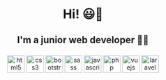 

<div align="center">

# Hi! 😃👋

## I'm a junior web developer 👨‍💻

###

 <img src="https://cdn.jsdelivr.net/gh/devicons/devicon/icons/html5/html5-original.svg" height="40" alt="html5 logo"/>
  <img src="https://cdn.jsdelivr.net/gh/devicons/devicon/icons/css3/css3-original.svg" height="40" alt="css3 logo"/>
  <img src="https://cdn.jsdelivr.net/gh/devicons/devicon/icons/bootstrap/bootstrap-original.svg" height="40" alt="bootstrap logo"  />
  <img src="https://cdn.jsdelivr.net/gh/devicons/devicon/icons/sass/sass-original.svg" height="40" alt="sass logo"  />
  <img src="https://cdn.jsdelivr.net/gh/devicons/devicon/icons/javascript/javascript-original.svg" height="40" alt="javascript logo"/>
  <img src="https://cdn.jsdelivr.net/gh/devicons/devicon/icons/php/php-original.svg" height="40" alt="php logo"/>
  <img src="https://cdn.jsdelivr.net/gh/devicons/devicon/icons/vuejs/vuejs-original.svg" height="40" alt="vuejs logo"/>
  <img src="https://cdn.jsdelivr.net/gh/devicons/devicon/icons/laravel/laravel-plain.svg" height="40" alt="laravel logo"/>

</div>
